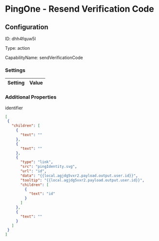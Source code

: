 # PingOne - Resend Verification Code
## Configuration
ID:  dhh4fquw5l

Type: action 

CapabilityName: sendVerificationCode

### Settings
| Setting | Value  |
| :------------------------ | ---------------------------------------- |
 




### Additional Properties
identifier
 ```json 
[
  {
    "children": [
      {
        "text": ""
      },
      {
        "text": ""
      },
      {
        "type": "link",
        "src": "pingIdentity.svg",
        "url": "id",
        "data": "{{local.agjdg5vxr2.payload.output.user.id}}",
        "tooltip": "{{local.agjdg5vxr2.payload.output.user.id}}",
        "children": [
          {
            "text": "id"
          }
        ]
      },
      {
        "text": ""
      }
    ]
  }
]
```



